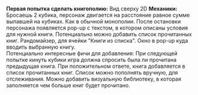 **Первая попытка сделать книгополию:**
Вид сверху 2D
**Механики:**
Бросаешь 2 кубика, персонаж двигается на расстояние равное сумме выпавшей на кубиках. Как в обычной монополии. После остановки персонажа появляется pop-up с текстом, в котором описаны условия для нужной книги.
Потенциально можно добавить список прочитанных книг. Рандомайзер, для ячейки "Книги из списка". Окно в pop-up куда вводить выбранную книгу.  
Потенциально интересные фичи для добавления:
При следующей попытке кинуть кубики игра должна спросить была ли прочитана предыдущая книга. При положительном ответе, книга добавляется в список прочитанных книг. Список можно пополнять вручную, для отслеживания.
Можно добавить визуальную библиотеку, в которая заполняется чем больше книг будет прочитано.

